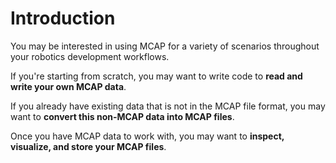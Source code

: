 # Introduction

You may be interested in using MCAP for a variety of scenarios throughout your robotics development workflows.

If you're starting from scratch, you may want to write code to **read and write your own MCAP data**.

If you already have existing data that is not in the MCAP file format, you may want to **convert this non-MCAP data into MCAP files**.

Once you have MCAP data to work with, you may want to **inspect, visualize, and store your MCAP files**.
